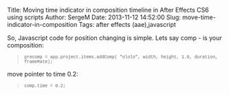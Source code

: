 Title: Moving time indicator in composition timeline in After Effects CS6 using scripts
Author: SergeM
Date: 2013-11-12 14:52:00
Slug: move-time-indicator-in-composition
Tags: after effects (aae),javascript

So, Javascript code for position changing is simple.
Lets say comp - is your composition:
<blockquote class="tr_bq"><span style="font-family: Courier New, Courier, monospace; font-size: x-small;">precomp = app.project.items.addComp( "ololo", width, height, 1.0, duration, frameRate);</span></blockquote>move pointer to time 0.2:
<blockquote class="tr_bq"><span style="font-family: Courier New, Courier, monospace; font-size: x-small;">comp.time = 0.2;</span></blockquote>